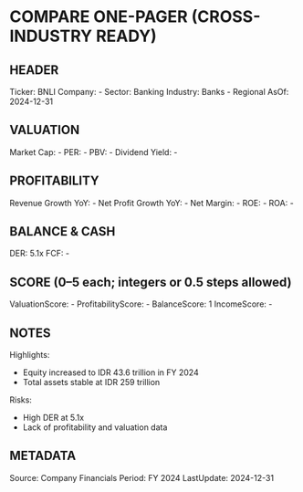# COMPARE ONE-PAGER (CROSS-INDUSTRY READY)

## HEADER
Ticker: BNLI
Company: -
Sector: Banking
Industry: Banks - Regional
AsOf: 2024-12-31

## VALUATION
Market Cap: -
PER: -
PBV: -
Dividend Yield: -

## PROFITABILITY
Revenue Growth YoY: -
Net Profit Growth YoY: -
Net Margin: -
ROE: -
ROA: -

## BALANCE & CASH
DER: 5.1x
FCF: -

## SCORE (0–5 each; integers or 0.5 steps allowed)
ValuationScore: -
ProfitabilityScore: -
BalanceScore: 1
IncomeScore: -

## NOTES
Highlights:
- Equity increased to IDR 43.6 trillion in FY 2024
- Total assets stable at IDR 259 trillion

Risks:
- High DER at 5.1x
- Lack of profitability and valuation data

## METADATA
Source: Company Financials
Period: FY 2024
LastUpdate: 2024-12-31